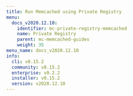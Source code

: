 ```yaml
---
title: Run Memcached using Private Registry
menu:
  docs_v2020.12.10:
    identifier: mc-private-registry-memcached
    name: Private Registry
    parent: mc-memcached-guides
    weight: 35
menu_name: docs_v2020.12.10
info:
  cli: v0.15.2
  community: v0.15.2
  enterprise: v0.2.2
  installer: v0.15.2
  version: v2020.12.10
---
```


